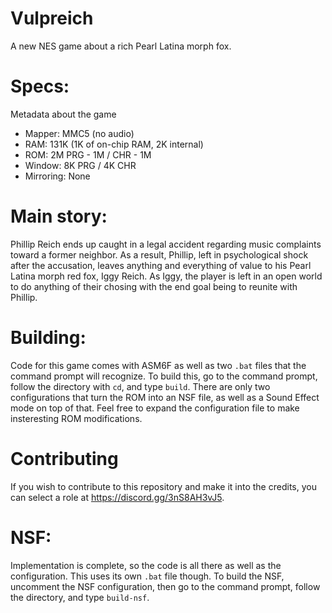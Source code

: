 # Vulpreich
A new NES game about a rich Pearl Latina morph fox.

# Specs:
Metadata about the game
-	Mapper: MMC5 (no audio)
-	RAM: 131K (1K of on-chip RAM, 2K internal)
-	ROM: 2M PRG - 1M / CHR - 1M
-	Window: 8K PRG / 4K CHR
-	Mirroring: None

# Main story:
Phillip Reich ends up caught in a legal accident regarding music complaints toward a former neighbor.  As a result, Phillip, left in psychological shock after the accusation, leaves anything and everything of value to his Pearl Latina morph red fox, Iggy Reich.  As Iggy, the player is left in an open world to do anything of their chosing with the end goal being to reunite with Phillip.

# Building:
Code for this game comes with ASM6F as well as two `.bat` files that the command prompt will recognize.  To build this, go to the command prompt, follow the directory with `cd`, and type `build`.  There are only two configurations that turn the ROM into an NSF file, as well as a Sound Effect mode on top of that.  Feel free to expand the configuration file to make insteresting ROM modifications.

# Contributing
If you wish to contribute to this repository and make it into the credits, you can select a role at https://discord.gg/3nS8AH3vJ5.

# NSF:
Implementation is complete, so the code is all there as well as the configuration.  This uses its own `.bat` file though.  To build the NSF, uncomment the NSF configuration, then go to the command prompt, follow the directory, and type `build-nsf`.
